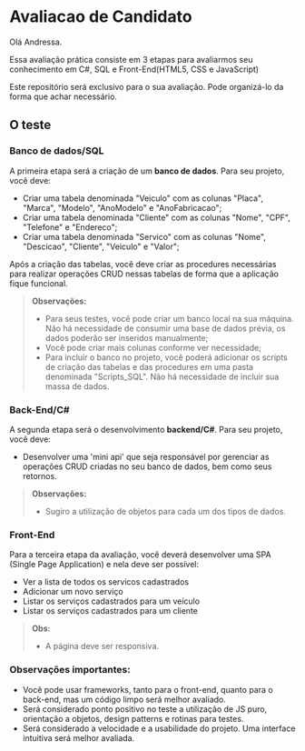 Avaliacao de Candidato
==============================

Olá Andressa.

Essa avaliação prática consiste em 3 etapas para avaliarmos seu conhecimento em C#, SQL e Front-End(HTML5, CSS e JavaScript)

Este repositório será exclusivo para o sua avaliação. Pode organizá-lo da forma que achar necessário.

O teste
--------
### Banco de dados/SQL

A primeira etapa será a criação de um **banco de dados**. Para seu projeto, você deve:

- Criar uma tabela denominada "Veiculo" com as colunas "Placa", "Marca", "Modelo", "AnoModelo" e "AnoFabricacao";
- Criar uma tabela denominada "Cliente" com as colunas "Nome", "CPF", "Telefone" e "Endereco";
- Criar uma tabela denominada "Servico" com as colunas "Nome", "Descicao", "Cliente", "Veiculo" e "Valor";

Após a criação das tabelas, você deve criar as procedures necessárias para realizar operações CRUD nessas tabelas de forma que a aplicação fique funcional.
> **Observações:**
> - Para seus testes, você pode criar um banco local na sua máquina. Não há necessidade de consumir uma base de dados prévia, os dados poderão ser inseridos manualmente;
> - Você pode criar mais colunas conforme ver necessidade;
> - Para incluir o banco no projeto, você poderá adicionar os scripts de criação das tabelas e das procedures em uma pasta denominada "Scripts_SQL". Não há necessidade de incluir sua massa de dados.


### Back-End/C#

A segunda etapa será o desenvolvimento **backend/C#**. Para seu projeto, você deve:

- Desenvolver uma 'mini api' que seja responsável por gerenciar as operações CRUD criadas no seu banco de dados, bem como seus retornos.

> **Observações:**
> - Sugiro a utilização de objetos para cada um dos tipos de dados.

### Front-End

Para a terceira etapa da avaliação, você deverá desenvolver uma SPA (Single Page Application) e nela deve ser possível:

- Ver a lista de todos os servicos cadastrados
- Adicionar um novo serviço
- Listar os serviços cadastrados para um veículo
- Listar os serviços cadastrados para um cliente

> **Obs:**
> - A página deve ser responsiva.

### Observações importantes:

- Você pode usar frameworks, tanto para o front-end, quanto para o back-end, mas um código limpo será melhor avaliado.
- Será considerado ponto positivo no teste a utilização de JS puro, orientação a objetos, design patterns e rotinas para testes.
- Será considerado a velocidade e a usabilidade do projeto. Uma interface intuitiva será melhor avaliada.
